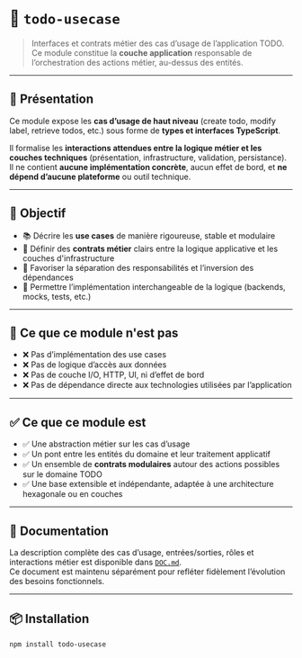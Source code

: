 # 🧠 `todo-usecase`

> Interfaces et contrats métier des cas d’usage de l’application TODO. Ce module constitue la **couche application** responsable de l’orchestration des actions métier, au-dessus des entités.

---

## 🧩 Présentation

Ce module expose les **cas d’usage de haut niveau** (create todo, modify label, retrieve todos, etc.) sous forme de **types et interfaces TypeScript**.

Il formalise les **interactions attendues entre la logique métier et les couches techniques** (présentation, infrastructure, validation, persistance).  
Il ne contient **aucune implémentation concrète**, aucun effet de bord, et **ne dépend d’aucune plateforme** ou outil technique.

---

## 🎯 Objectif

- 📚 Décrire les **use cases** de manière rigoureuse, stable et modulaire  
- 🔌 Définir des **contrats métier** clairs entre la logique applicative et les couches d'infrastructure  
- 🧱 Favoriser la séparation des responsabilités et l’inversion des dépendances  
- 🧩 Permettre l’implémentation interchangeable de la logique (backends, mocks, tests, etc.)

---

## 🚫 Ce que ce module n'est pas

- ❌ Pas d’implémentation des use cases  
- ❌ Pas de logique d’accès aux données  
- ❌ Pas de couche I/O, HTTP, UI, ni d’effet de bord  
- ❌ Pas de dépendance directe aux technologies utilisées par l’application  

---

## ✅ Ce que ce module est

- ✅ Une abstraction métier sur les cas d’usage  
- ✅ Un pont entre les entités du domaine et leur traitement applicatif  
- ✅ Un ensemble de **contrats modulaires** autour des actions possibles sur le domaine TODO  
- ✅ Une base extensible et indépendante, adaptée à une architecture hexagonale ou en couches

---

## 🔗 Documentation

La description complète des cas d’usage, entrées/sorties, rôles et interactions métier est disponible dans [`DOC.md`](./docs/DOC.md).  
Ce document est maintenu séparément pour refléter fidèlement l’évolution des besoins fonctionnels.

---

## 📦 Installation

```bash
npm install todo-usecase
```